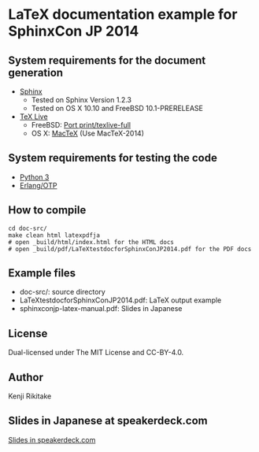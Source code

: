 # LaTeX documentation example for SphinxCon JP 2014

## System requirements for the document generation

* [Sphinx](http://sphinx-doc.org/)
    * Tested on Sphinx Version 1.2.3
    * Tested on OS X 10.10 and FreeBSD 10.1-PRERELEASE
* [TeX Live](https://www.tug.org/texlive/)
    * FreeBSD: [Port print/texlive-full](http://www.freshports.org/print/texlive-full/)
    * OS X: [MacTeX](https://www.tug.org/mactex/) (Use MacTeX-2014)

## System requirements for testing the code

* [Python 3](http://www.python.org/)
* [Erlang/OTP](http://www.erlang.org)

## How to compile

    cd doc-src/
    make clean html latexpdfja
    # open _build/html/index.html for the HTML docs
    # open _build/pdf/LaTeXtestdocforSphinxConJP2014.pdf for the PDF docs

## Example files

* doc-src/: source directory
* LaTeXtestdocforSphinxConJP2014.pdf: LaTeX output example
* sphinxconjp-latex-manual.pdf: Slides in Japanese

## License

Dual-licensed under The MIT License and CC-BY-4.0.

## Author

Kenji Rikitake

## Slides in Japanese at speakerdeck.com

[Slides in speakerdeck.com](https://speakerdeck.com/jj1bdx/sphinxcon-jp-2014-presentation-sphinxtolatexdezuo-ruying-wen-maniyuaru)
